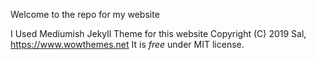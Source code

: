 
Welcome to the repo for my website

I Used Mediumish Jekyll Theme for this website 
Copyright (C) 2019 Sal, https://www.wowthemes.net
It is *free* under MIT license. 